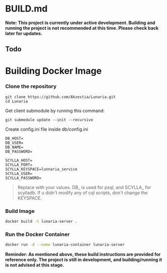 # BUILD.md

**Note: This project is currently under active development. Building and running the project is not recommended at this time. Please check back later for updates.**

## Todo 

# Building Docker Image

### Clone the repository
```git
git clone https://github.com/Akzestia/Lunaria.git
cd Lunaria
```

Get client submodule by running this command:
```
git submodule update --init --recursive
```

Create config.ini file inside db/config.ini
```
DB_HOST=
DB_USER=
DB_NAME=
DB_PASSWORD=

SCYLLA_HOST=
SCYLLA_PORT=
SCYLLA_KEYSPACE=lunnaria_service
SCYLLA_USER=
SCYLLA_PASSWORD=
```
> Replace with your values. DB_ is used for psql, and SCYLLA_ for scylladb. If u didn't modify any of cql scripts, don't change the KEYSPACE. 

### Build Image
```sh
docker build -t lunaria-server .
```

### Run the Docker Container
```sh
docker run -d --name lunaria-container lunaria-server
```

**Reminder: As mentioned above, these build instructions are provided for reference only. The project is still in development, and building/running it is not advised at this stage.**
